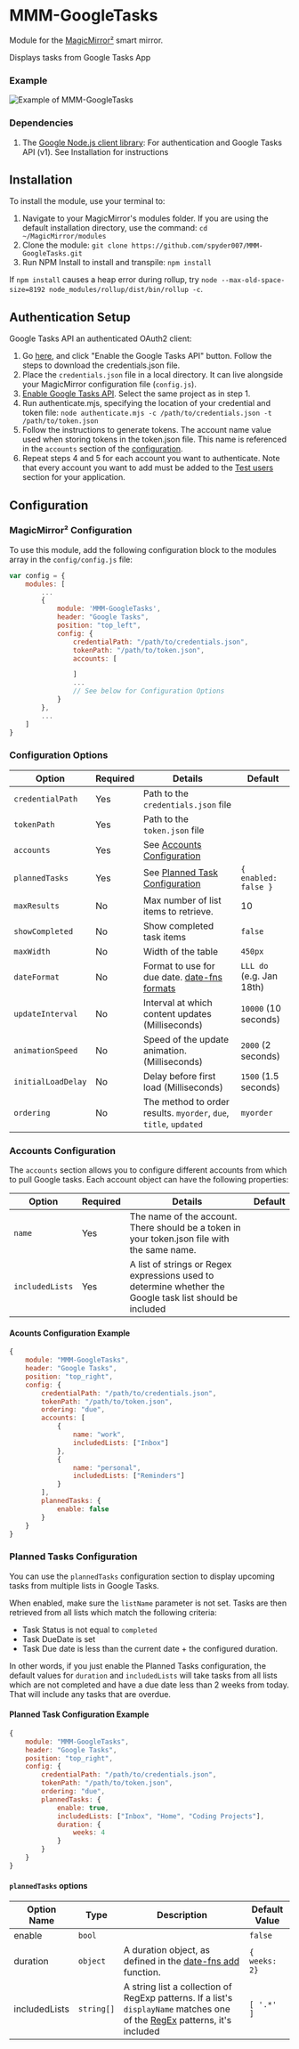 # MMM-GoogleTasks

Module for the [MagicMirror²](https://github.com/MichMich/MagicMirror/) smart mirror.

Displays tasks from Google Tasks App

### Example

![Example of MMM-GoogleTasks](images/sample.png?raw=true "Example screenshot")

### Dependencies

1. The [Google Node.js client library](https://github.com/google/google-api-nodejs-client/): For authentication and Google Tasks API (v1). See Installation for instructions

## Installation

To install the module, use your terminal to:

1. Navigate to your MagicMirror's modules folder. If you are using the default installation directory, use the command:
   `cd ~/MagicMirror/modules`
2. Clone the module:
   `git clone https://github.com/spyder007/MMM-GoogleTasks.git`
3. Run NPM Install to install and transpile:
   `npm install`

If `npm install` causes a heap error during rollup, try `node --max-old-space-size=8192 node_modules/rollup/dist/bin/rollup -c`.

## Authentication Setup

Google Tasks API an authenticated OAuth2 client:

1. Go [here](https://developers.google.com/tasks/quickstart/nodejs), and click "Enable the Google Tasks API" button. Follow the steps to download the credentials.json file.
2. Place the `credentials.json` file in a local directory. It can live alongside your MagicMirror configuration file (`config.js`).
3. [Enable Google Tasks API](https://console.cloud.google.com/apis/library/tasks.googleapis.com). Select the same project as in step 1.
4. Run authenticate.mjs, specifying the location of your credential and token file:
   `node authenticate.mjs -c /path/to/credentials.json -t /path/to/token.json`
5. Follow the instructions to generate tokens. The account name value used when storing tokens in the token.json file. This name is referenced in the `accounts` section of the [configuration](#configuration-options).
6. Repeat steps 4 and 5 for each account you want to authenticate. Note that every account you want to add must be added to the [Test users](https://console.cloud.google.com/apis/credentials/consent) section for your application.

## Configuration

### MagicMirror² Configuration

To use this module, add the following configuration block to the modules array in the `config/config.js` file:

```js
var config = {
    modules: [
        ...
        {
            module: 'MMM-GoogleTasks',
            header: "Google Tasks",
            position: "top_left",
            config: {
                credentialPath: "/path/to/credentials.json",
                tokenPath: "/path/to/token.json",
                accounts: [

                ]
                ...
                // See below for Configuration Options
            }
        },
        ...
    ]
}
```

### Configuration Options

| Option             | Required | Details                                                                                  | Default                  |
| ------------------ | -------- | ---------------------------------------------------------------------------------------- | ------------------------ |
| `credentialPath`   | Yes      | Path to the `credentials.json` file                                                      |                          |
| `tokenPath`        | Yes      | Path to the `token.json` file                                                            |                          |
| `accounts`         | Yes      | See [Accounts Configuration](#accounts-configuration)                                    |                          |
| `plannedTasks`     | Yes      | See [Planned Task Configuration](#planned-tasks-configuration)                           | `{ enabled: false }`     |
| `maxResults`       | No       | Max number of list items to retrieve.                                                    | 10                       |
| `showCompleted`    | No       | Show completed task items                                                                | `false`                  |
| `maxWidth`         | No       | Width of the table                                                                       | `450px`                  |
| `dateFormat`       | No       | Format to use for due date. [date-fns formats](https://date-fns.org/v2.30.0/docs/format) | `LLL do` (e.g. Jan 18th) |
| `updateInterval`   | No       | Interval at which content updates (Milliseconds)                                         | `10000` (10 seconds)     |
| `animationSpeed`   | No       | Speed of the update animation. (Milliseconds)                                            | `2000` (2 seconds)       |
| `initialLoadDelay` | No       | Delay before first load (Milliseconds)                                                   | `1500` (1.5 seconds)     |
| `ordering`         | No       | The method to order results. `myorder`, `due`, `title`, `updated`                        | `myorder`                |

### Accounts Configuration

The `accounts` section allows you to configure different accounts from which to pull Google tasks. Each account object can have the following properties:

| Option          | Required | Details                                                                                                  | Default |
| --------------- | -------- | -------------------------------------------------------------------------------------------------------- | ------- |
| `name`          | Yes      | The name of the account. There should be a token in your token.json file with the same name.             |         |
| `includedLists` | Yes      | A list of strings or Regex expressions used to determine whether the Google task list should be included |         |

#### Acounts Configuration Example

```js
{
    module: "MMM-GoogleTasks",
    header: "Google Tasks",
    position: "top_right",
    config: {
        credentialPath: "/path/to/credentials.json",
        tokenPath: "/path/to/token.json",
        ordering: "due",
        accounts: [
            {
                name: "work",
                includedLists: ["Inbox"]
            },
            {
                name: "personal",
                includedLists: ["Reminders"]
            }
        ],
        plannedTasks: {
            enable: false
        }
    }
}
```

### Planned Tasks Configuration

You can use the `plannedTasks` configuration section to display upcoming tasks from multiple lists in Google Tasks.

When enabled, make sure the `listName` parameter is not set. Tasks are then retrieved from all lists which match the following criteria:

- Task Status is not equal to `completed`
- Task DueDate is set
- Task Due date is less than the current date + the configured duration.

In other words, if you just enable the Planned Tasks configuration, the default values for `duration` and `includedLists` will take tasks from all lists which are not completed and have a due date less than 2 weeks from today. That will include any tasks that are overdue.

#### Planned Task Configuration Example

```js
{
    module: "MMM-GoogleTasks",
    header: "Google Tasks",
    position: "top_right",
    config: {
        credentialPath: "/path/to/credentials.json",
        tokenPath: "/path/to/token.json",
        ordering: "due",
        plannedTasks: {
            enable: true,
            includedLists: ["Inbox", "Home", "Coding Projects"],
            duration: {
                weeks: 4
            }
        }
    }
}
```

#### `plannedTasks` options

| Option Name   | Type       | Description                                                                                                                                                                                                          | Default Value |
| ------------- | ---------- | -------------------------------------------------------------------------------------------------------------------------------------------------------------------------------------------------------------------- | ------------- |
| enable        | `bool`     |                                                                                                                                                                                                                      | `false`       |
| duration      | `object`   | A duration object, as defined in the [date-fns add](https://date-fns.org/v2.27.0/docs/add) function.                                                                                                                 | `{ weeks: 2}` |
| includedLists | `string[]` | A string list a collection of RegExp patterns. If a list's `displayName` matches one of the [RegEx](https://developer.mozilla.org/en-US/docs/Web/JavaScript/Reference/Global_Objects/RegExp) patterns, it's included | `[ '.*' ]`    |
